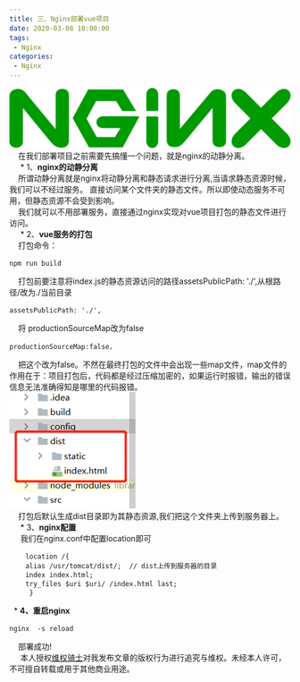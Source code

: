 ```yaml
---
title: 三、Nginx部署vue项目
date: 2020-03-08 10:00:00
tags:
 - Nginx
categories:
 - Nginx
---
```




![logo](./nginx_logo.jpg)  <br>
&nbsp;&nbsp;&nbsp;&nbsp;在我们部署项目之前需要先搞懂一个问题，就是nginx的动静分离。
<br>
&nbsp;&nbsp;&nbsp;&nbsp;   * 1、**nginx的动静分离**<br/>
&nbsp;&nbsp;&nbsp;&nbsp;所谓动静分离就是nginx将动静分离和静态请求进行分离,当请求静态资源时候，我们可以不经过服务。
直接访问某个文件夹的静态文件。所以即使动态服务不可用，但静态资源不会受到影响。 <br>
&nbsp;&nbsp;&nbsp;&nbsp;我们就可以不用部署服务，直接通过nginx实现对vue项目打包的静态文件进行访问。<br/>
&nbsp;&nbsp;&nbsp;&nbsp;   * 2、**vue服务的打包**<br/>
&nbsp;&nbsp;&nbsp;&nbsp;打包命令：
         
    npm run build
    
&nbsp;&nbsp;&nbsp;&nbsp;打包前要注意将index.js的静态资源访问的路径assetsPublicPath: './',从根路径/改为./当前目录<br>

            
    assetsPublicPath: './',
&nbsp;&nbsp;&nbsp;&nbsp;将 productionSourceMap改为false<br>

            
    productionSourceMap:false，
&nbsp;&nbsp;&nbsp;&nbsp;把这个改为false。不然在最终打包的文件中会出现一些map文件，map文件的作用在于：项目打包后，代码都是经过压缩加密的，如果运行时报错，输出的错误信息无法准确得知是哪里的代码报错。<br>
![logo](./x-vue1.png)  <br>
&nbsp;&nbsp;&nbsp;&nbsp;打包后默认生成dist目录即为其静态资源,我们把这个文件夹上传到服务器上。<br/>
&nbsp;&nbsp;&nbsp;&nbsp;   * 3、**nginx配置**<br/>
&nbsp;&nbsp;&nbsp;&nbsp; 我们在nginx.conf中配置location即可


        location /{
        alias /usr/tomcat/dist/;  // dist上传到服务器的目录
        index index.html;
        try_files $uri $uri/ /index.html last;
         }
         
&nbsp;      * **4、重启nginx**<br/>
         
    nginx  -s reload
    
&nbsp;&nbsp;&nbsp;&nbsp;部署成功!<br/>
&nbsp;&nbsp;&nbsp;&nbsp; 本人授权[维权骑士](http://rightknights.com)对我发布文章的版权行为进行追究与维权。未经本人许可，不可擅自转载或用于其他商业用途。


 